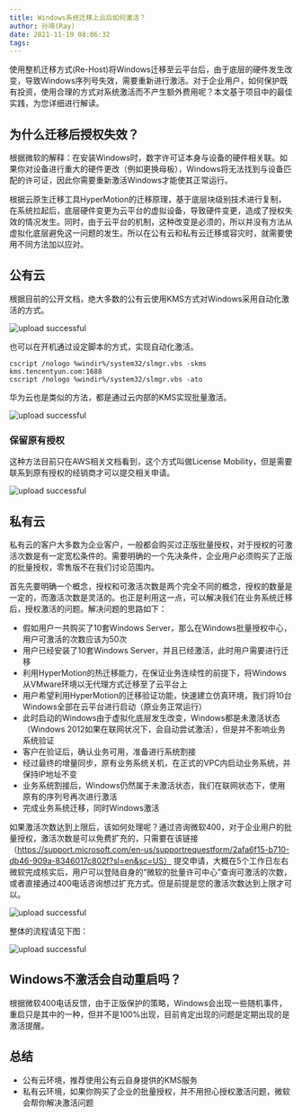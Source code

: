 ```yaml
---
title: Windows系统迁移上云后如何激活？
author: 孙琦(Ray)
date: 2021-11-19 08:06:32
tags:
---
```

使用整机迁移方式(Re-Host)将Windows迁移至云平台后，由于底层的硬件发生改变，导致Windows序列号失效，需要重新进行激活。对于企业用户，如何保护既有投资，使用合理的方式对系统激活而不产生额外费用呢？本文基于项目中的最佳实践，为您详细进行解读。

<!-- more -->

## 为什么迁移后授权失效？

根据微软的解释：在安装Windows时，数字许可证本身与设备的硬件相关联。如果你对设备进行重大的硬件更改（例如更换母板），Windows将无法找到与设备匹配的许可证，因此你需要重新激活Windows才能使其正常运行。

根据云原生迁移工具HyperMotion的迁移原理，基于底层块级别技术进行复制，在系统拉起后，底层硬件变更为云平台的虚拟设备，导致硬件变更，造成了授权失效的情况发生。同时，由于云平台的机制，这种改变是必须的，所以并没有方法从虚拟化底层避免这一问题的发生。所以在公有云和私有云迁移或容灾时，就需要使用不同方法加以应对。

## 公有云

根据目前的公开文档，绝大多数的公有云使用KMS方式对Windows采用自动化激活的方式。

![upload successful](/images/pasted-280.png)

也可以在开机通过设定脚本的方式，实现自动化激活。

```
cscript /nologo %windir%/system32/slmgr.vbs -skms kms.tencentyun.com:1688
cscript /nologo %windir%/system32/slmgr.vbs -ato
```

华为云也是类似的方法，都是通过云内部的KMS实现批量激活。

![upload successful](/images/pasted-281.png)

### 保留原有授权

这种方法目前只在AWS相关文档看到，这个方式叫做License Mobility，但是需要联系到原有授权的经销商才可以提交相关申请。

![upload successful](/images/pasted-282.png)

## 私有云

私有云的客户大多数为企业客户，一般都会购买过正版批量授权，对于授权的可激活次数是有一定宽松条件的。需要明确的一个先决条件，企业用户必须购买了正版的批量授权，零售版不在我们讨论范围内。

首先先要明确一个概念，授权和可激活次数是两个完全不同的概念，授权的数量是一定的，而激活次数是灵活的。也正是利用这一点，可以解决我们在业务系统迁移后，授权激活的问题。解决问题的思路如下：

* 假如用户一共购买了10套Windows Server，那么在Windows批量授权中心，用户可激活的次数应该为50次
* 用户已经安装了10套Windows Server，并且已经激活，此时用户需要进行迁移
* 利用HyperMotion的热迁移能力，在保证业务连续性的前提下，将Windows从VMware环境以无代理方式迁移至了云平台上
* 用户希望利用HyperMotion的迁移验证功能，快速建立仿真环境，我们将10台Windows全部在云平台进行启动（原业务正常运行）
* 此时启动的Windows由于虚拟化底层发生改变，Windows都是未激活状态（Windows 2012如果在联网状况下，会自动尝试激活），但是并不影响业务系统验证
* 客户在验证后，确认业务可用，准备进行系统割接
* 经过最终的增量同步，原有业务系统关机，在正式的VPC内启动业务系统，并保持IP地址不变
* 业务系统割接后，Windows仍然属于未激活状态，我们在联网状态下，使用原有的序列号再次进行激活
* 完成业务系统迁移，同时Windows激活

如果激活次数达到上限后，该如何处理呢？通过咨询微软400，对于企业用户的批量授权，激活次数是可以免费扩充的，只需要在该链接（https://support.microsoft.com/en-us/supportrequestform/2afa6f15-b710-db46-909a-8346017c802f?sl=en&sc=US） 提交申请，大概在5个工作日左右微软完成核实后，用户可以登陆自身的“微软的批量许可中心”查询可激活的次数，或者直接通过400电话咨询想过扩充方式。但是前提是您的激活次数达到上限才可以。

![upload successful](/images/pasted-283.png)

整体的流程请见下图：

![upload successful](/images/pasted-284.png)

## Windows不激活会自动重启吗？

根据微软400电话反馈，由于正版保护的策略，Windows会出现一些随机事件，重启只是其中的一种，但并不是100%出现，目前肯定出现的问题是定期出现的是激活提醒。

## 总结

* 公有云环境，推荐使用公有云自身提供的KMS服务
* 私有云环境，如果你购买了企业的批量授权，并不用担心授权激活问题，微软会帮你解决激活问题